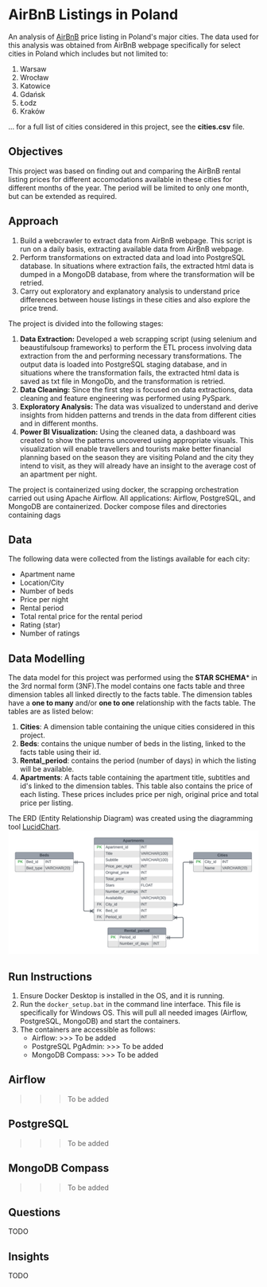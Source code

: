 # AirBnB Listings in Poland
An analysis of [AirBnB](https://www.airbnb.com) price listing in Poland's major cities. The data used for this analysis was obtained from AirBnB webpage specifically for select cities in Poland which includes but not limited to:
1. Warsaw
2. Wrocław
3. Katowice
4. Gdańsk
5. Łodz
6. Kraków

... for a full list of cities considered in this project, see the **cities.csv** file.

## Objectives
This project was based on finding out and comparing the AirBnB rental listing prices for different accomodations available in these cities for different months of the year. The period will be limited to only one month, but can be extended as required.

## Approach
1. Build a webcrawler to extract data from AirBnB webpage. This script is run on a daily basis, extracting available data from AirBnB webpage.
2. Perform transformations on extracted data and load into PostgreSQL database. In situations where extraction fails, the extracted html data is dumped in a MongoDB database, from where the transformation will be retried.
3. Carry out exploratory and explanatory analysis to understand price differences between house listings in these cities and also explore the price trend.

The project is divided into the following stages:
1. **Data Extraction:** Developed a web scrapping script (using selenium and beaustifulsoup frameworks) to perform the ETL process involving data extraction from the and performing necessary transformations. The output data is loaded into PostgreSQL staging database, and in situations where the transformation fails, the extracted html data is saved as txt file in MongoDb, and the transformation is retried.
2. **Data Cleaning:** Since the first step is focused on data extractions, data cleaning and feature engineering was performed using PySpark.
3. **Exploratory Analysis:** The data was visualized to understand and derive insights from hidden patterns and trends in the data from different cities and in different months.
4. **Power BI Visualization:** Using the cleaned data, a dashboard was created to show the patterns uncovered using appropriate visuals. This visualization will enable travellers and tourists make better financial planning based on the season they are visiting Poland and the city they intend to visit, as they will already have an insight to the average cost of an apartment per night.

The project is containerized using docker, the scrapping orchestration carried out using Apache Airflow. All applications: Airflow, PostgreSQL, and MongoDB are containerized. Docker compose files and directories containing dags 


## Data
The following data were collected from the listings available for each city: 
- Apartment name
- Location/City
- Number of beds
- Price per night
- Rental period
- Total rental price for the rental period
- Rating (star)
- Number of ratings


## Data Modelling
The data model for this project was performed using the **STAR SCHEMA*** in the 3rd normal form (3NF).The model contains one facts table and three dimension tables all linked directly to the facts table. The dimension tables have
a **one to many** and/or **one to one** relationship with the facts table. The tables are as listed below:
1. **Cities**: A dimension table containing the unique cities considered in this project.
2. **Beds**: contains the unique number of beds in the listing, linked to the facts table using their id.
3. **Rental_period**: contains the period (number of days) in which the listing will be available.
4. **Apartments**: A facts table containing the apartment title, subtitles and id's linked to the dimension tables.
This table also contains the price of each listing. These prices includes price per nigh, original price and total
price per listing.

The ERD (Entity Relationship Diagram) was created using the diagramming tool [LucidChart](https://lucid.app/).
![](images/Poland_AirBnB.png)


## Run Instructions
1. Ensure Docker Desktop is installed in the OS, and it is running.
2. Run the `docker_setup.bat` in the command line interface. This file is specifically for Windows OS. This will pull all needed images (Airflow, PostgreSQL, MongoDB) and start the containers.
3. The containers are accessible as follows:
    - Airflow: >>> To be added
    - PostgreSQL PgAdmin: >>> To be added
    - MongoDB Compass: >>> To be added


## Airflow
>>> To be added

## PostgreSQL
>>> To be added

## MongoDB Compass
>>> To be added

## Questions
TODO

## Insights
TODO
